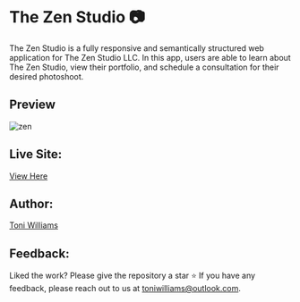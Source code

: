 # The Zen Studio 📷 


The Zen Studio is a fully responsive and semantically structured web application for The Zen Studio LLC. In this app, users are able to learn about The Zen Studio, view their portfolio, and schedule a consultation for their desired photoshoot.

## Preview
![zen](https://user-images.githubusercontent.com/100317017/180869418-a29093f0-c45f-42d4-b44b-6029f02cb01f.jpg)

## Live Site:
[View Here](https://thezenstudio.netlify.app/)
 

## Author:
[Toni Williams](https://toniwilliams.netlify.app)

## Feedback:
Liked the work? Please give the repository a star ⭐️
If you have any feedback, please reach out to us at toniwilliams@outlook.com.
